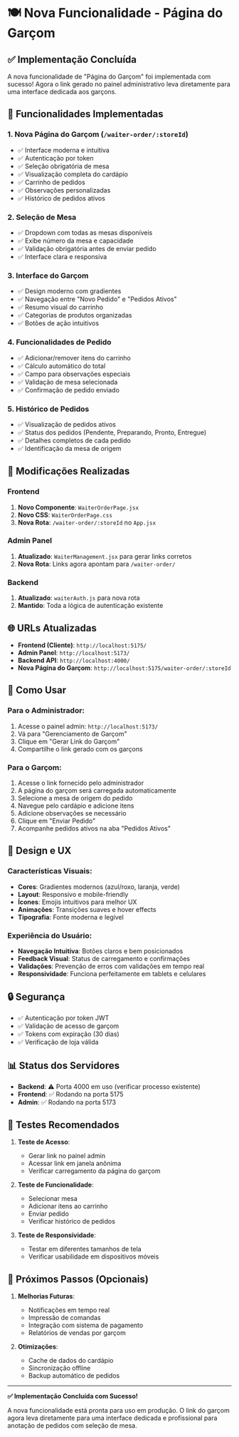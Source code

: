 # 🍽️ Nova Funcionalidade - Página do Garçom

## ✅ Implementação Concluída

A nova funcionalidade de "Página do Garçom" foi implementada com sucesso! Agora o link gerado no painel administrativo leva diretamente para uma interface dedicada aos garçons.

## 🚀 Funcionalidades Implementadas

### 1. Nova Página do Garçom (`/waiter-order/:storeId`)
- ✅ Interface moderna e intuitiva
- ✅ Autenticação por token
- ✅ Seleção obrigatória de mesa
- ✅ Visualização completa do cardápio
- ✅ Carrinho de pedidos
- ✅ Observações personalizadas
- ✅ Histórico de pedidos ativos

### 2. Seleção de Mesa
- ✅ Dropdown com todas as mesas disponíveis
- ✅ Exibe número da mesa e capacidade
- ✅ Validação obrigatória antes de enviar pedido
- ✅ Interface clara e responsiva

### 3. Interface do Garçom
- ✅ Design moderno com gradientes
- ✅ Navegação entre "Novo Pedido" e "Pedidos Ativos"
- ✅ Resumo visual do carrinho
- ✅ Categorias de produtos organizadas
- ✅ Botões de ação intuitivos

### 4. Funcionalidades de Pedido
- ✅ Adicionar/remover itens do carrinho
- ✅ Cálculo automático do total
- ✅ Campo para observações especiais
- ✅ Validação de mesa selecionada
- ✅ Confirmação de pedido enviado

### 5. Histórico de Pedidos
- ✅ Visualização de pedidos ativos
- ✅ Status dos pedidos (Pendente, Preparando, Pronto, Entregue)
- ✅ Detalhes completos de cada pedido
- ✅ Identificação da mesa de origem

## 🔧 Modificações Realizadas

### Frontend
1. **Novo Componente**: `WaiterOrderPage.jsx`
2. **Novo CSS**: `WaiterOrderPage.css`
3. **Nova Rota**: `/waiter-order/:storeId` no `App.jsx`

### Admin Panel
1. **Atualizado**: `WaiterManagement.jsx` para gerar links corretos
2. **Nova Rota**: Links agora apontam para `/waiter-order/`

### Backend
1. **Atualizado**: `waiterAuth.js` para nova rota
2. **Mantido**: Toda a lógica de autenticação existente

## 🌐 URLs Atualizadas

- **Frontend (Cliente)**: `http://localhost:5175/`
- **Admin Panel**: `http://localhost:5173/`
- **Backend API**: `http://localhost:4000/`
- **Nova Página do Garçom**: `http://localhost:5175/waiter-order/:storeId`

## 📱 Como Usar

### Para o Administrador:
1. Acesse o painel admin: `http://localhost:5173/`
2. Vá para "Gerenciamento de Garçom"
3. Clique em "Gerar Link do Garçom"
4. Compartilhe o link gerado com os garçons

### Para o Garçom:
1. Acesse o link fornecido pelo administrador
2. A página do garçom será carregada automaticamente
3. Selecione a mesa de origem do pedido
4. Navegue pelo cardápio e adicione itens
5. Adicione observações se necessário
6. Clique em "Enviar Pedido"
7. Acompanhe pedidos ativos na aba "Pedidos Ativos"

## 🎨 Design e UX

### Características Visuais:
- **Cores**: Gradientes modernos (azul/roxo, laranja, verde)
- **Layout**: Responsivo e mobile-friendly
- **Ícones**: Emojis intuitivos para melhor UX
- **Animações**: Transições suaves e hover effects
- **Tipografia**: Fonte moderna e legível

### Experiência do Usuário:
- **Navegação Intuitiva**: Botões claros e bem posicionados
- **Feedback Visual**: Status de carregamento e confirmações
- **Validações**: Prevenção de erros com validações em tempo real
- **Responsividade**: Funciona perfeitamente em tablets e celulares

## 🔒 Segurança

- ✅ Autenticação por token JWT
- ✅ Validação de acesso de garçom
- ✅ Tokens com expiração (30 dias)
- ✅ Verificação de loja válida

## 📊 Status dos Servidores

- **Backend**: ⚠️ Porta 4000 em uso (verificar processo existente)
- **Frontend**: ✅ Rodando na porta 5175
- **Admin**: ✅ Rodando na porta 5173

## 🧪 Testes Recomendados

1. **Teste de Acesso**:
   - Gerar link no painel admin
   - Acessar link em janela anônima
   - Verificar carregamento da página do garçom

2. **Teste de Funcionalidade**:
   - Selecionar mesa
   - Adicionar itens ao carrinho
   - Enviar pedido
   - Verificar histórico de pedidos

3. **Teste de Responsividade**:
   - Testar em diferentes tamanhos de tela
   - Verificar usabilidade em dispositivos móveis

## 🎯 Próximos Passos (Opcionais)

1. **Melhorias Futuras**:
   - Notificações em tempo real
   - Impressão de comandas
   - Integração com sistema de pagamento
   - Relatórios de vendas por garçom

2. **Otimizações**:
   - Cache de dados do cardápio
   - Sincronização offline
   - Backup automático de pedidos

---

**✅ Implementação Concluída com Sucesso!**

A nova funcionalidade está pronta para uso em produção. O link do garçom agora leva diretamente para uma interface dedicada e profissional para anotação de pedidos com seleção de mesa.